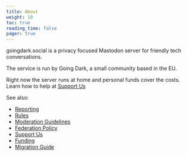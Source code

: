 ```yaml
---
title: About
weight: 10
toc: true
reading_time: false
pager: true
---
```


goingdark.social is a privacy focused Mastodon server for friendly tech conversations.


The service is run by Going Dark, a small community based in the EU. 

Right now the server runs at home and personal funds cover the costs. Learn how to help at [Support Us](/docs/user/support-us/)



See also:

- [Reporting](/docs/user/reporting/)
- [Rules](/docs/policies/rules/)
- [Moderation Guidelines](/docs/policies/moderation-guidelines/)
- [Federation Policy](/docs/policies/federation-policy/)
- [Support Us](/docs/user/support-us/)
- [Funding](/docs/overview/funding/)
- [Migration Guide](/docs/user/migration/)

